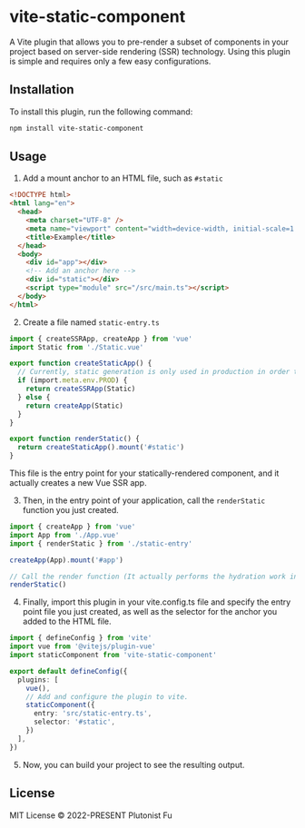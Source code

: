 # vite-static-component
A Vite plugin that allows you to pre-render a subset of components in your project based on server-side rendering (SSR) technology. Using this plugin is simple and requires only a few easy configurations.

## Installation

To install this plugin, run the following command:

```sh
npm install vite-static-component
```
## Usage
1. Add a mount anchor to an HTML file, such as `#static`
```html
<!DOCTYPE html>
<html lang="en">
  <head>
    <meta charset="UTF-8" />
    <meta name="viewport" content="width=device-width, initial-scale=1.0" />
    <title>Example</title>
  </head>
  <body>
    <div id="app"></div>
    <!-- Add an anchor here -->
    <div id="static"></div>
    <script type="module" src="/src/main.ts"></script>
  </body>
</html>
```
2. Create a file named `static-entry.ts`
```typescript
import { createSSRApp, createApp } from 'vue'
import Static from './Static.vue'

export function createStaticApp() {
  // Currently, static generation is only used in production in order to reduce complexity in development.
  if (import.meta.env.PROD) {
    return createSSRApp(Static)
  } else {
    return createApp(Static)
  }
}

export function renderStatic() {
  return createStaticApp().mount('#static')
}
```
This file is the entry point for your statically-rendered component, and it actually creates a new Vue SSR app.

3. Then, in the entry point of your application, call the `renderStatic` function you just created.
```typescript
import { createApp } from 'vue'
import App from './App.vue'
import { renderStatic } from './static-entry'

createApp(App).mount('#app')

// Call the render function (It actually performs the hydration work in SSR.)
renderStatic()
```

4. Finally, import this plugin in your vite.config.ts file and specify the entry point file you just created, as well as the selector for the anchor you added to the HTML file.
```typescript
import { defineConfig } from 'vite'
import vue from '@vitejs/plugin-vue'
import staticComponent from 'vite-static-component'

export default defineConfig({
  plugins: [
    vue(),
    // Add and configure the plugin to vite.
    staticComponent({
      entry: 'src/static-entry.ts',
      selector: '#static',
    })
  ],
})
```

5. Now, you can build your project to see the resulting output.

## License
MIT License © 2022-PRESENT Plutonist Fu
